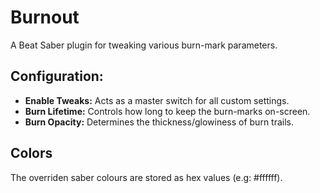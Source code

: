 # Burnout
A Beat Saber plugin for tweaking various burn-mark parameters.
## Configuration:
* **Enable Tweaks:** Acts as a master switch for all custom settings.
* **Burn Lifetime:** Controls how long to keep the burn-marks on-screen.
* **Burn Opacity:** Determines the thickness/glowiness of burn trails.

## Colors
The overriden saber colours are stored as hex values (e.g: #ffffff).